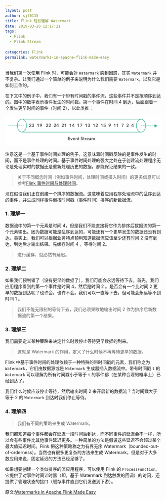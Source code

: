 ```yaml
---
layout: post
author: sjf0115
title: Flink 轻松理解 Watermark
date: 2019-03-20 12:17:21
tags:
  - Flink
  - Flink Stream

categories: Flink
permalink: watermarks-in-apache-flink-made-easy
---
```


当我们第一次使用 Flink 时，可能会对 `Watermark` 感到困惑，其实 `Watermark` 并不复杂。让我们通过一个简单的例子来说明为什么我们需要 `Watermark`，以及它是如何工作的。

在下文中的例子中，我们有一个带有时间戳的事件流，这些事件并不是按顺序到达的。图中的数字表示事件发生的时间戳。第一个事件在时间 4 到达，后面跟着一个发生更早时间的事件（时间 2），以此类推：

![](https://github.com/sjf0115/ImageBucket/blob/main/Flink/watermarks-in-apache-flink-made-easy-1.png)

注意这是一个基于事件时间处理的例子，这意味着时间戳反映的是事件发生的时间，而不是事件处理的时间。基于事件时间处理的强大之处在于创建流处理程序无论是处理实时的数据还是重新处理历史的数据，都能保证结果的一致。

> 关于不同概念时间（例如事件时间，处理时间或摄入时间）的更多信息可以参考[Flink 事件时间与处理时间](https://smartsi.blog.csdn.net/article/details/126554454)。

现在假设我们正在创建一个排序的数据流。这意味着应用程序处理流中的乱序到达的事件，并生成同样事件但按时间戳（事件时间）排序的新数据流。

### 1. 理解一

数据流中的第一个元素是时间 4，但是我们不能直接将它作为排序后数据流的第一个元素输出。因为数据可能是乱序到达的，可能还有一个更早发生的数据还没有到达。事实上，我们可以根据业务特点预判知道数据流应该至少还有时间 2 没有到达，到达后才输出结果。先缓存时间 4 ，等待时间 2。

> 进行缓存，就必然有延迟。

### 2. 理解二

如果我们预判错了（没有更早的数据了），我们可能会永远等待下去。首先，我们应用程序看到的第一个事件是时间 4，然后是时间 2 。是否会有一个比时间 2 更早的数据到达呢？也许会，也许不会。我们可以一直等下去，但可能会永远等不到时间 1 。

> 我们不能无限制的等待下去，我们必须果敢地输出时间 2 作为排序后新数据流的第一个结果。

### 3. 理解三

我们需要定义某种策略来决定什么时候停止等待更早数据的到来。

> 这就是 Watermark 的作用，定义了什么时候不再等待更早的数据。

Flink 中基于事件时间的处理依赖于一种特殊的带时间戳的元素，我们称之为 `Watermark`，它们由数据源或是 `Watermark` 生成器插入数据流中。带有时间戳 `t` 的 `Watermark` 可以理解为所有时间戳小于等于 `t` 的事件都（在某种合理的概率上）已经到达了。

我们什么时候应该停止等待，然后输出时间 2 来开启新的数据流？当时间戳大于等于 2 的 `Watermark` 到达时我们停止等待。

### 4. 理解四

> 我们有不同的策略来生成 Watermark。

我们都知道每个事件都会在延迟一段时间后到达，而不同事件的延迟会不一样，所以会有些事件比其他事件延迟更多。一种简单的方法是假设这些延迟不会超过某个最大值延迟时间。Flink 把这种策略称之为有界无序 Watermark（bounded-out-of-orderness）。当然也有很多更复杂的方法来生成 Watermark，但是对于大多数应用来说，固定延迟的方法已经足够了。

如果想要创建一个类似排序的流应用程序，可以使用 Flink 的 `ProcessFunction`。它提供了对事件时间计时器（即，基于 Watermark 到达触发的回调）的访问，还提供了管理状态的接口（缓存事件直到它们发送到下游）。

原文:[Watermarks in Apache Flink Made Easy](https://www.ververica.com/blog/watermarks-in-apache-flink-made-easy)
